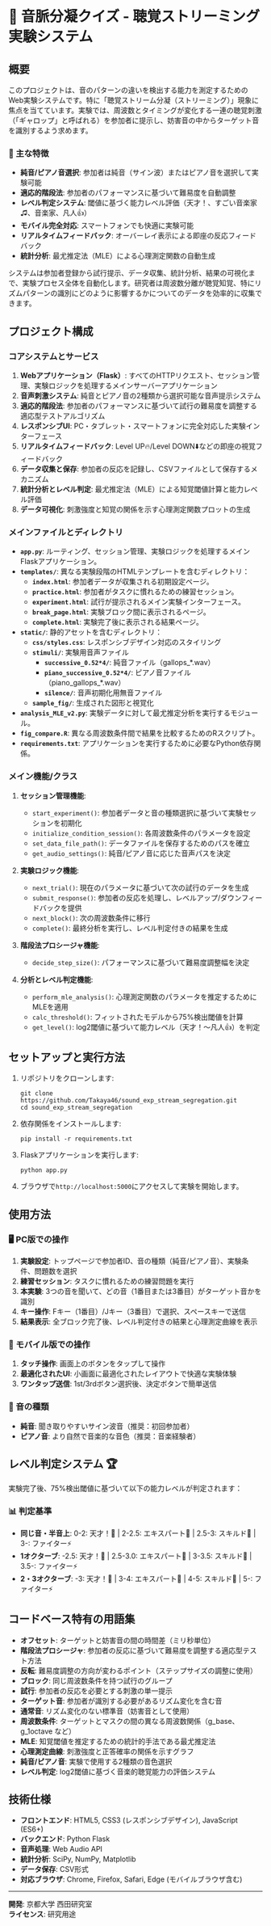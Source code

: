 # 🎵 音脈分凝クイズ - 聴覚ストリーミング実験システム

## 概要

このプロジェクトは、音のパターンの違いを検出する能力を測定するためのWeb実験システムです。特に「聴覚ストリーム分凝（ストリーミング）」現象に焦点を当てています。実験では、周波数とタイミングが変化する一連の聴覚刺激（「ギャロップ」と呼ばれる）を参加者に提示し、妨害音の中からターゲット音を識別するよう求めます。

### 🎯 主な特徴

- **純音/ピアノ音選択**: 参加者は純音（サイン波）またはピアノ音を選択して実験可能
- **適応的階段法**: 参加者のパフォーマンスに基づいて難易度を自動調整
- **レベル判定システム**: 閾値に基づく能力レベル評価（天才！、すごい音楽家♫、音楽家、凡人👍️）
- **モバイル完全対応**: スマートフォンでも快適に実験可能
- **リアルタイムフィードバック**: オーバーレイ表示による即座の反応フィードバック
- **統計分析**: 最尤推定法（MLE）による心理測定関数の自動生成

システムは参加者登録から試行提示、データ収集、統計分析、結果の可視化まで、実験プロセス全体を自動化します。研究者は周波数分離が聴覚知覚、特にリズムパターンの識別にどのように影響するかについてのデータを効率的に収集できます。

## プロジェクト構成

### コアシステムとサービス

1. **Webアプリケーション（Flask）**: すべてのHTTPリクエスト、セッション管理、実験ロジックを処理するメインサーバーアプリケーション
2. **音声刺激システム**: 純音とピアノ音の2種類から選択可能な音声提示システム
3. **適応的階段法**: 参加者のパフォーマンスに基づいて試行の難易度を調整する適応型テストアルゴリズム
4. **レスポンシブUI**: PC・タブレット・スマートフォンに完全対応した実験インターフェース
5. **リアルタイムフィードバック**: Level UP🔥/Level DOWN⬇️などの即座の視覚フィードバック
6. **データ収集と保存**: 参加者の反応を記録し、CSVファイルとして保存するメカニズム
7. **統計分析とレベル判定**: 最尤推定法（MLE）による知覚閾値計算と能力レベル評価
8. **データ可視化**: 刺激強度と知覚の関係を示す心理測定関数プロットの生成

### メインファイルとディレクトリ

- **`app.py`**: ルーティング、セッション管理、実験ロジックを処理するメインFlaskアプリケーション。
- **`templates/`**: 異なる実験段階のHTMLテンプレートを含むディレクトリ：
  - **`index.html`**: 参加者データが収集される初期設定ページ。
  - **`practice.html`**: 参加者がタスクに慣れるための練習セッション。
  - **`experiment.html`**: 試行が提示されるメイン実験インターフェース。
  - **`break_page.html`**: 実験ブロック間に表示されるページ。
  - **`complete.html`**: 実験完了後に表示される結果ページ。
- **`static/`**: 静的アセットを含むディレクトリ：
  - **`css/styles.css`**: レスポンシブデザイン対応のスタイリング
  - **`stimuli/`**: 実験用音声ファイル
    - **`successive_0.52*4/`**: 純音ファイル（gallops_*.wav）
    - **`piano_successive_0.52*4/`**: ピアノ音ファイル（piano_gallops_*.wav）
    - **`silence/`**: 音声初期化用無音ファイル
  - **`sample_fig/`**: 生成された図形と視覚化
- **`analysis_MLE_v2.py`**: 実験データに対して最尤推定分析を実行するモジュール。
- **`fig_compare.R`**: 異なる周波数条件間で結果を比較するためのRスクリプト。
- **`requirements.txt`**: アプリケーションを実行するために必要なPython依存関係。

### メイン機能/クラス

1. **セッション管理機能**:
   - `start_experiment()`: 参加者データと音の種類選択に基づいて実験セッションを初期化
   - `initialize_condition_session()`: 各周波数条件のパラメータを設定
   - `set_data_file_path()`: データファイルを保存するためのパスを確立
   - `get_audio_settings()`: 純音/ピアノ音に応じた音声パスを決定

2. **実験ロジック機能**:
   - `next_trial()`: 現在のパラメータに基づいて次の試行のデータを生成
   - `submit_response()`: 参加者の反応を処理し、レベルアップ/ダウンフィードバックを提供
   - `next_block()`: 次の周波数条件に移行
   - `complete()`: 最終分析を実行し、レベル判定付きの結果を生成

3. **階段法プロシージャ機能**:
   - `decide_step_size()`: パフォーマンスに基づいて難易度調整幅を決定

4. **分析とレベル判定機能**:
   - `perform_mle_analysis()`: 心理測定関数のパラメータを推定するためにMLEを適用
   - `calc_threshold()`: フィットされたモデルから75%検出閾値を計算
   - `get_level()`: log2閾値に基づいて能力レベル（天才！～凡人👍️）を判定

## セットアップと実行方法

1. リポジトリをクローンします:
   ```
   git clone https://github.com/Takaya46/sound_exp_stream_segregation.git
   cd sound_exp_stream_segregation
   ```

2. 依存関係をインストールします:
   ```
   pip install -r requirements.txt
   ```

3. Flaskアプリケーションを実行します:
   ```
   python app.py
   ```

4. ブラウザで`http://localhost:5000`にアクセスして実験を開始します。

## 使用方法

### 🖥️ PC版での操作
1. **実験設定**: トップページで参加者ID、音の種類（純音/ピアノ音）、実験条件、問題数を選択
2. **練習セッション**: タスクに慣れるための練習問題を実行
3. **本実験**: 3つの音を聞いて、どの音（1番目または3番目）がターゲット音かを識別
4. **キー操作**: Fキー（1番目）/Jキー（3番目）で選択、スペースキーで送信
5. **結果表示**: 全ブロック完了後、レベル判定付きの結果と心理測定曲線を表示

### 📱 モバイル版での操作
1. **タッチ操作**: 画面上のボタンをタップして操作
2. **最適化されたUI**: 小画面に最適化されたレイアウトで快適な実験体験
3. **ワンタップ送信**: 1st/3rdボタン選択後、決定ボタンで簡単送信

### 🎵 音の種類
- **純音**: 聞き取りやすいサイン波音（推奨：初回参加者）
- **ピアノ音**: より自然で音楽的な音色（推奨：音楽経験者）

## レベル判定システム 🏆

実験完了後、75%検出閾値に基づいて以下の能力レベルが判定されます：

### 📊 判定基準
- **同じ音・半音上**: 0-2: 天才！🌟 | 2-2.5: エキスパート🎯 | 2.5-3: スキルド💪 | 3-: ファイター⚡
- **1オクターブ**: -2.5: 天才！🌟 | 2.5-3.0: エキスパート🎯 | 3-3.5: スキルド💪 | 3.5-: ファイター⚡  
- **2・3オクターブ**: -3: 天才！🌟 | 3-4: エキスパート🎯 | 4-5: スキルド💪 | 5-: ファイター⚡

## コードベース特有の用語集

- **オフセット**: ターゲットと妨害音の間の時間差（ミリ秒単位）
- **階段法プロシージャ**: 参加者の反応に基づいて難易度を調整する適応型テスト方法
- **反転**: 難易度調整の方向が変わるポイント（ステップサイズの調整に使用）
- **ブロック**: 同じ周波数条件を持つ試行のグループ
- **試行**: 参加者の反応を必要とする刺激の単一提示
- **ターゲット音**: 参加者が識別する必要があるリズム変化を含む音
- **通常音**: リズム変化のない標準音（妨害音として使用）
- **周波数条件**: ターゲットとマスクの間の異なる周波数関係（g_base、g_1octave など）
- **MLE**: 知覚閾値を推定するための統計的手法である最尤推定法
- **心理測定曲線**: 刺激強度と正答確率の関係を示すグラフ
- **純音/ピアノ音**: 実験で使用する2種類の音色選択
- **レベル判定**: log2閾値に基づく音楽的聴覚能力の評価システム

## 技術仕様

- **フロントエンド**: HTML5, CSS3 (レスポンシブデザイン), JavaScript (ES6+)
- **バックエンド**: Python Flask
- **音声処理**: Web Audio API
- **統計分析**: SciPy, NumPy, Matplotlib
- **データ保存**: CSV形式
- **対応ブラウザ**: Chrome, Firefox, Safari, Edge (モバイルブラウザ含む)

---

**開発**: 京都大学 西田研究室  
**ライセンス**: 研究用途